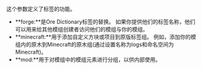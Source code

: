 这个参数定义了标签的功能。

* **forge:**是Ore Dictionary标签的替换。
  如果你提供他们的标签名称，他们可以用来给其他模组创建者访问他们的模组与你的模组。
* **minecraft:**用于添加自定义方块或项目到原版标签组。
  例如，添加你的模组内的原木到Minecraft的原木组(通过设置名称为logs和命名空间为Minecraft)。
* **mod:**用于对模组中的模组元素进行分组，以供内部使用。

